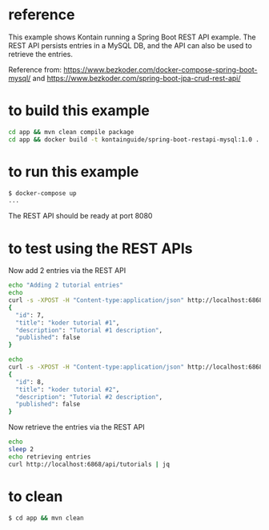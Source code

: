 # reference
This example shows Kontain running a Spring Boot REST API example.  The REST API persists entries in a MySQL DB, and the API can also be used to retrieve the entries.

Reference from:
https://www.bezkoder.com/docker-compose-spring-boot-mysql/
and
https://www.bezkoder.com/spring-boot-jpa-crud-rest-api/

# to build this example
```bash
cd app && mvn clean compile package
cd app && docker build -t kontainguide/spring-boot-restapi-mysql:1.0 .
```

# to run this example
```bash
$ docker-compose up
...
```

The REST API should be ready at port 8080

# to test using the REST APIs
Now add 2 entries via the REST API
```bash
echo "Adding 2 tutorial entries"
echo
curl -s -XPOST -H "Content-type:application/json" http://localhost:6868/api/tutorials -d '{"title": "koder tutorial #1", "description": "Tutorial #1 description"}' | jq
{
  "id": 7,
  "title": "koder tutorial #1",
  "description": "Tutorial #1 description",
  "published": false
}

echo
curl -s -XPOST -H "Content-type:application/json" http://localhost:6868/api/tutorials -d '{"title": "koder tutorial #2", "description": "Tutorial #2 description"}' | jq
{
  "id": 8,
  "title": "koder tutorial #2",
  "description": "Tutorial #2 description",
  "published": false
}
```

Now retrieve the entries via the REST API
```bash
echo
sleep 2
echo retrieving entries
curl http://localhost:6868/api/tutorials | jq
```

# to clean
```bash
$ cd app && mvn clean
```
